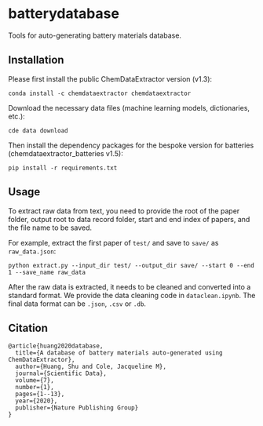# batterydatabase

Tools for auto-generating battery materials database.

## Installation

Please first install the public ChemDataExtractor version (v1.3):
```
conda install -c chemdataextractor chemdataextractor
```

Download the necessary data files (machine learning models, dictionaries, etc.):
```
cde data download
```

Then install the dependency packages for the bespoke version for batteries (chemdataextractor_batteries v1.5):
```
pip install -r requirements.txt
```

## Usage

To extract raw data from text, you need to provide the root of the paper folder, output root to data record folder, start and end index of papers, and the file name to be saved.

For example, extract the first paper of `test/` and save to `save/` as `raw_data.json`:
```
python extract.py --input_dir test/ --output_dir save/ --start 0 --end 1 --save_name raw_data
```

After the raw data is extracted, it needs to be cleaned and converted into a standard format. We provide the data cleaning code in `dataclean.ipynb`. The final data format can be `.json`, `.csv` or `.db`.

## Citation

```
@article{huang2020database,
  title={A database of battery materials auto-generated using ChemDataExtractor},
  author={Huang, Shu and Cole, Jacqueline M},
  journal={Scientific Data},
  volume={7},
  number={1},
  pages={1--13},
  year={2020},
  publisher={Nature Publishing Group}
}
```